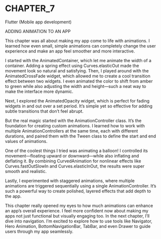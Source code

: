 # CHAPTER_7
Flutter (Mobile app development)

ADDING ANIMATION TO AN APP

This chapter was all about making my app come to life with animations. I learned how even small, simple animations can completely change the user experience and make an app feel smoother and more interactive.

I started with the AnimatedContainer, which let me animate the width of a container. Adding a spring effect using Curves.elasticOut made the movement look so natural and satisfying. Then, I played around with the AnimatedCrossFade widget, which allowed me to create a cool transition effect between two widgets. I even animated the color to shift from amber to green while also adjusting the width and height—such a neat way to make the interface more dynamic.

Next, I explored the AnimatedOpacity widget, which is perfect for fading widgets in and out over a set period. It’s simple yet so effective for adding subtle transitions that don’t feel abrupt.

But the real magic started with the AnimationController class. It’s the foundation for creating custom animations. I learned how to work with multiple AnimationControllers at the same time, each with different durations, and paired them with the Tween class to define the start and end values of animations.


One of the coolest things I tried was animating a balloon! I controlled its movement—floating upward or downward—while also inflating and deflating it. By combining CurvedAnimation for nonlinear effects like Curves.fastOutSlowIn and Curves.elasticInOut, the results were super smooth and realistic.

Lastly, I experimented with staggered 
animations, where multiple animations are triggered sequentially using a single AnimationController. It’s such a powerful way to create polished, layered effects that add depth to the app.


This chapter really opened my eyes to how much animations can enhance an app’s overall experience. I feel more confident now about making my apps not just functional but visually engaging too.
In the next chapter, I’ll dive into navigation. I’m excited to explore how to use tools like Navigator, Hero Animation, BottomNavigationBar, TabBar, and even Drawer to guide users through my app seamlessly.
